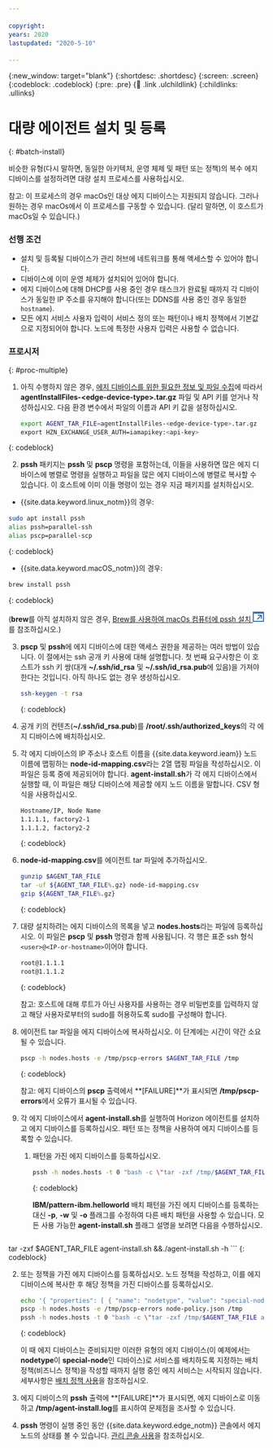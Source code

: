 ```yaml
---

copyright:
years: 2020
lastupdated: "2020-5-10"

---
```


{:new_window: target="blank"}
{:shortdesc: .shortdesc}
{:screen: .screen}
{:codeblock: .codeblock}
{:pre: .pre}
{:child: .link .ulchildlink}
{:childlinks: .ullinks}

# 대량 에이전트 설치 및 등록
{: #batch-install}

비슷한 유형(다시 말하면, 동일한 아키텍처, 운영 체제 및 패턴 또는 정책)의 복수 에지 디바이스를 설정하려면 대량 설치 프로세스를 사용하십시오.

참고: 이 프로세스의 경우 macOs인 대상 에지 디바이스는 지원되지 않습니다. 그러나 원하는 경우 macOs에서 이 프로세스를 구동할 수 있습니다. (달리 말하면, 이 호스트가 macOs일 수 있습니다.)

### 선행 조건

* 설치 및 등록될 디바이스가 관리 허브에 네트워크를 통해 액세스할 수 있어야 합니다.
* 디바이스에 이미 운영 체제가 설치되어 있어야 합니다.
* 에지 디바이스에 대해 DHCP를 사용 중인 경우 태스크가 완료될 때까지 각 디바이스가 동일한 IP 주소를 유지해야 합니다(또는 DDNS를 사용 중인 경우 동일한 `hostname`).
* 모든 에지 서비스 사용자 입력이 서비스 정의 또는 패턴이나 배치 정책에서 기본값으로 지정되어야 합니다. 노드에 특정한 사용자 입력은 사용할 수 없습니다.

### 프로시저
{: #proc-multiple}

1. 아직 수행하지 않은 경우, [에지 디바이스를 위한 필요한 정보 및 파일 수집](../../hub/gather_files.md#prereq_horizon)에 따라서 **agentInstallFiles-&lt;edge-device-type&gt;.tar.gz** 파일 및 API 키를 얻거나 작성하십시오. 다음 환경 변수에서 파일의 이름과 API 키 값을 설정하십시오.

   ```bash
   export AGENT_TAR_FILE=agentInstallFiles-<edge-device-type>.tar.gz
   export HZN_EXCHANGE_USER_AUTH=iamapikey:<api-key>
   ```
  {: codeblock}

2. **pssh** 패키지는 **pssh** 및 **pscp** 명령을 포함하는데, 이들을 사용하면 많은 에지 디바이스에 병렬로 명령을 실행하고 파일을 많은 에지 디바이스에 병렬로 복사할 수 있습니다. 이 호스트에 이미 이들 명령이 있는 경우 지금 패키지를 설치하십시오.

  * {{site.data.keyword.linux_notm}}의 경우:

   ```bash
   sudo apt install pssh
   alias pssh=parallel-ssh
   alias pscp=parallel-scp
   ```
   {: codeblock}

  * {{site.data.keyword.macOS_notm}}의 경우:

   ```bash
   brew install pssh
   ```
   {: codeblock}

   (**brew**를 아직 설치하지 않은 경우, [Brew를 사용하여 macOs 컴퓨터에 pssh 설치 ![새 탭에서 열림](../../images/icons/launch-glyph.svg "새 탭에서 열림")](https://brewinstall.org/Install-pssh-on-Mac-with-Brew/)를 참조하십시오.)

3. **pscp** 및 **pssh**에 에지 디바이스에 대한 액세스 권한을 제공하는 여러 방법이 있습니다. 이 절에서는 ssh 공개 키 사용에 대해 설명합니다. 첫 번째 요구사항은 이 호스트가 ssh 키 쌍(대개 **~/.ssh/id_rsa** 및 **~/.ssh/id_rsa.pub**에 있음)을 가져야 한다는 것입니다. 아직 하나도 없는 경우 생성하십시오.

   ```bash
   ssh-keygen -t rsa
   ```
   {: codeblock}

4. 공개 키의 컨텐츠(**~/.ssh/id_rsa.pub**)를 **/root/.ssh/authorized_keys**의 각 에지 디바이스에 배치하십시오.

5. 각 에지 디바이스의 IP 주소나 호스트 이름을 {{site.data.keyword.ieam}} 노드 이름에 맵핑하는 **node-id-mapping.csv**라는 2열 맵핑 파일을 작성하십시오. 이 파일은 등록 중에 제공되어야 합니다. **agent-install.sh**가 각 에지 디바이스에서 실행할 때, 이 파일은 해당 디바이스에 제공할 에지 노드 이름을 말합니다. CSV 형식을 사용하십시오.

   ```bash
   Hostname/IP, Node Name
   1.1.1.1, factory2-1
   1.1.1.2, factory2-2
   ```
   {: codeblock}

6. **node-id-mapping.csv**를 에이전트 tar 파일에 추가하십시오.

   ```bash
   gunzip $AGENT_TAR_FILE
   tar -uf ${AGENT_TAR_FILE%.gz} node-id-mapping.csv
   gzip ${AGENT_TAR_FILE%.gz}
   ```
   {: codeblock}

7. 대량 설치하려는 에지 디바이스의 목록을 넣고 **nodes.hosts**라는 파일에 등록하십시오. 이 파일은 **pscp** 및 **pssh** 명령과 함께 사용됩니다. 각 행은 표준 ssh 형식 `<user>@<IP-or-hostname>`이어야 합니다.

   ```bash
   root@1.1.1.1
   root@1.1.1.2
   ```
   {: codeblock}

   참고: 호스트에 대해 루트가 아닌 사용자를 사용하는 경우 비밀번호를 입력하지 않고 해당 사용자로부터의 sudo를 허용하도록 sudo를 구성해야 합니다.

8. 에이전트 tar 파일을 에지 디바이스에 복사하십시오. 이 단계에는 시간이 약간 소요될 수 있습니다.

   ```bash
   pscp -h nodes.hosts -e /tmp/pscp-errors $AGENT_TAR_FILE /tmp
   ```
   {: codeblock}

   참고: 에지 디바이스의 **pscp** 출력에서 **[FAILURE]**가 표시되면 **/tmp/pscp-errors**에서 오류가 표시될 수 있습니다.

9. 각 에지 디바이스에서 **agent-install.sh**를 실행하여 Horizon 에이전트를 설치하고 에지 디바이스를 등록하십시오. 패턴 또는 정책을 사용하여 에지 디바이스를 등록할 수 있습니다.

   1. 패턴을 가진 에지 디바이스를 등록하십시오.

      ```bash
      pssh -h nodes.hosts -t 0 "bash -c \"tar -zxf /tmp/$AGENT_TAR_FILE agent-install.sh && sudo -s ./agent-install.sh -i . -u $HZN_EXCHANGE_USER_AUTH -p IBM/pattern-ibm.helloworld -w ibm.helloworld -o IBM -z /tmp/$AGENT_TAR_FILE 2>&1 >/tmp/agent-install.log \" "
      ```
      {: codeblock}

      **IBM/pattern-ibm.helloworld** 배치 패턴을 가진 에지 디바이스를 등록하는 대신 **-p**, **-w** 및 **-o** 플래그를 수정하여 다른 배치 패턴을 사용할 수 있습니다. 모든 사용 가능한 **agent-install.sh** 플래그 설명을 보려면 다음을 수행하십시오.

      ```bash
tar -zxf $AGENT_TAR_FILE agent-install.sh &&./agent-install.sh -h
      ```
      {: codeblock}

   2. 또는 정책을 가진 에지 디바이스를 등록하십시오. 노드 정책을 작성하고, 이를 에지 디바이스에 복사한 후 해당 정책을 가진 디바이스를 등록하십시오.

      ```bash
      echo '{ "properties": [ { "name": "nodetype", "value": "special-node" } ] }' > node-policy.json
      pscp -h nodes.hosts -e /tmp/pscp-errors node-policy.json /tmp
      pssh -h nodes.hosts -t 0 "bash -c \"tar -zxf /tmp/$AGENT_TAR_FILE agent-install.sh && sudo -s ./agent-install.sh -i . -u $HZN_EXCHANGE_USER_AUTH -n /tmp/node-policy.json  -z /tmp/$AGENT_TAR_FILE 2>&1 >/tmp/agent-install.log \" "
      ```
      {: codeblock}

      이 때 에지 디바이스는 준비되지만 이러한 유형의 에지 디바이스(이 예제에서는 **nodetype**이 **special-node**인 디바이스)로 서비스를 배치하도록 지정하는 배치 정책(비즈니스 정책)을 작성할 때까지 실행 중인 에지 서비스는 시작되지 않습니다. 세부사항은 [배치 정책 사용](../using_edge_devices/detailed_policy.md)을 참조하십시오.

10. 에지 디바이스의 **pssh** 출력에 **[FAILURE]**가 표시되면, 에지 디바이스로 이동하고 **/tmp/agent-install.log**를 표시하여 문제점을 조사할 수 있습니다.

11. **pssh** 명령이 실행 중인 동안 {{site.data.keyword.edge_notm}} 콘솔에서 에지 노드의 상태를 볼 수 있습니다. [관리 콘솔 사용](../getting_started/accessing_ui.md)을 참조하십시오.
